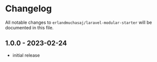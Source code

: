 # Changelog

All notable changes to `erlandmuchasaj/laravel-modular-starter` will be documented in this file.

## 1.0.0 - 2023-02-24

- initial release
